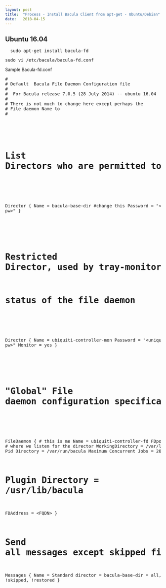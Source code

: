 ```yaml
---
layout: post
title:  "Process - Install Bacula Client from apt-get - Ubuntu/Debian"
date:   2018-04-15
---
```


<h2 id="bkmrk-ubuntu" class="sectionedit8">Ubuntu 16.04</h2>
<pre class="code" id="bkmrk-sudo-apt-get-install">  sudo apt-get install bacula-fd</pre>
<pre class="code" id="bkmrk-sudo-vi-%2Fetc%2Fbacula%2F">sudo vi /etc/bacula/bacula-fd.conf</pre>
<p id="bkmrk-sample-bacula-fd.con">Sample Bacula-fd.conf</p>
<pre class="code" id="bkmrk-%23-%23-default-bacula-f">#
# Default  Bacula File Daemon Configuration file
#
#  For Bacula release 7.0.5 (28 July 2014) -- ubuntu 16.04
#
# There is not much to change here except perhaps the
# File daemon Name to
#

#
# List Directors who are permitted to contact this File daemon
#
Director {
  Name = bacula-base-dir #change this
  Password = "&lt;unique pw&gt;"
}

#
# Restricted Director, used by tray-monitor to get the
#   status of the file daemon
#
Director {
  Name = ubiquiti-controller-mon
  Password = "&lt;unique pw&gt;"
  Monitor = yes
}

#
# "Global" File daemon configuration specifications
#
FileDaemon {                          # this is me
  Name = ubiquiti-controller-fd
  FDport = 9102                  # where we listen for the director
  WorkingDirectory = /var/lib/bacula
  Pid Directory = /var/run/bacula
  Maximum Concurrent Jobs = 20
# Plugin Directory = /usr/lib/bacula
  FDAddress = &lt;FQDN&gt;
}

# Send all messages except skipped files back to Director
Messages {
  Name = Standard
  director = bacula-base-dir = all, !skipped, !restored
}</pre>
<div id="bkmrk-%C2%A0-8" class="secedit editbutton_section editbutton_9"> </div>
